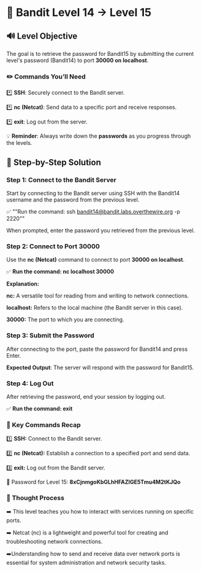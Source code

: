 # 🎲 Bandit Level 14 → Level 15


## 🔊 Level Objective


The goal is to retrieve the password for Bandit15 by submitting the current level's password (Bandit14) to port **30000 on localhost**.



### ✏️ Commands You’ll Need


:asterisk: **SSH**: Securely connect to the Bandit server.

:asterisk: **nc (Netcat)**: Send data to a specific port and receive responses.

:asterisk: **exit**: Log out from the server.




💡 **Reminder**: Always write down the **passwords** as you progress through the levels.




## 📃 Step-by-Step Solution


### Step 1: Connect to the Bandit Server

Start by connecting to the Bandit server using SSH with the Bandit14 username and the password from the previous level.

:white_check_mark: ""Run the command: ssh bandit14@bandit.labs.overthewire.org -p 2220""


When prompted, enter the password you retrieved from the previous level.



### Step 2: Connect to Port 30000


Use the **nc (Netcat)** command to connect to port **30000 on localhost**.


:white_check_mark: **Run the command: nc localhost 30000**


**Explanation:**

**nc:** A versatile tool for reading from and writing to network connections.

**localhost:** Refers to the local machine (the Bandit server in this case).

**30000:** The port to which you are connecting.



### Step 3: Submit the Password

After connecting to the port, paste the password for Bandit14 and press Enter.


**Expected Output**: The server will respond with the password for Bandit15.



### Step 4: Log Out

After retrieving the password, end your session by logging out.

:white_check_mark: **Run the command: exit**




### :round_pushpin: Key Commands Recap


:one: **SSH:** Connect to the Bandit server.

:two: **nc (Netcat):** Establish a connection to a specified port and send data.

:three: **exit:** Log out from the Bandit server.



🔑 Password for Level 15: **8xCjnmgoKbGLhHFAZlGE5Tmu4M2tKJQo**



### 🔎 Thought Process



:arrow_right: This level teaches you how to interact with services running on specific ports.

:arrow_right: Netcat (nc) is a lightweight and powerful tool for creating and troubleshooting network connections.

:arrow_right:Understanding how to send and receive data over network ports is essential for system administration and network security tasks.